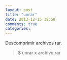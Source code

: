 ```yaml
---
layout: post
title: "unrar"
date: 2013-12-15 18:58
comments: true
categories: 
---
```

Descomprimir archivos rar.

>$ unrar x archivo.rar

